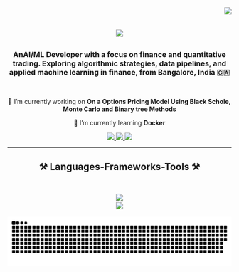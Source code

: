 <img align="right" src="https://visitor-badge.laobi.icu/badge?page_id=salesp07.salesp07" />

<h1 align="center">
    <img src="https://readme-typing-svg.herokuapp.com/?font=Righteous&size=35&center=true&vCenter=true&width=500&height=70&duration=4000&lines=Hello+There!+👋;+Myself+Benson;" />
</h1>

<h3 align="center">AnAI/ML Developer with a focus on finance and quantitative trading. Exploring algorithmic strategies, data pipelines, and applied machine learning in finance, from Bangalore, India 🇨🇦</h3>

<br/>

<div align="center">
 
 🔭 I’m currently working on **On a Options Pricing Model Using Black Schole, Monte Carlo and Binary tree Methods**
 
 🌱 I’m currently learning **Docker**

 </div>
 
<div align="center"> 
  <a href="mailto:bensonbabu2005@gmail.com">
    <img src="https://img.shields.io/badge/Gmail-333333?style=for-the-badge&logo=gmail&logoColor=red" />
  </a>
  <a href="https://www.linkedin.com/in/benson-babu/" target="_blank">
    <img src="https://img.shields.io/badge/LinkedIn-0077B5?style=for-the-badge&logo=linkedin&logoColor=white" target="_blank" />
  </a>
  <a href="https://github.com/DEPACIOUS" target="_blank">
     <img src="https://img.shields.io/badge/Portfolio-FF5722?style=for-the-badge&logo=todoist&logoColor=white" target="_blank" /> <!-- sqlite, safari, google-chrome are other good icon options -->
  </a>
</div>

 <hr/>
 
<h2 align="center">⚒️ Languages-Frameworks-Tools ⚒️</h2>
<br/>

<p align="center">
  <img src="https://skillicons.dev/icons?i=pytorch,python,cpp,sklearn,mongodb,tensorflow,mysql" />
  <br>
  <img src="https://skillicons.dev/icons?i=git,fastapi,flask,html,css,nodejs,javascript,django,vite" />
</p>
<picture>
  <source media="(prefers-color-scheme: dark)" srcset="https://raw.githubusercontent.com/DEPACIOUS/DEPACIOUS/output/github-snake-dark.svg" />
  <source media="(prefers-color-scheme: light)" srcset="https://raw.githubusercontent.com/DEPACIOUS/DEPACIOUS/output/github-snake.svg" />
  <img alt="github-snake" src="https://raw.githubusercontent.com/DEPACIOUS/DEPACIOUS/output/github-snake.svg" />
</picture>
